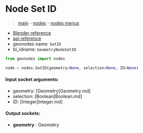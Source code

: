 # Node Set ID

> [main](../structure.md) - [nodes](nodes.md) - [nodes menus](nodes_menus.md)

- [Blender reference](https://docs.blender.org/manual/en/latest/modeling/geometry_nodes/geometry/set_id.html)
- [api reference](https://docs.blender.org/api/current/bpy.types.GeometryNodeSetID.html)
- geonodes name: `SetID`
- bl_idname: `GeometryNodeSetID`

```python
from geonodes import nodes

node = nodes.SetID(geometry=None, selection=None, ID=None)
```

#### Input socket arguments:

- geometry: [Geometry[Geometry.md]
- selection: [Boolean[Boolean.md]
- ID: [Integer[Integer.md]

#### Output sockets:

- **geometry** : Geometry


